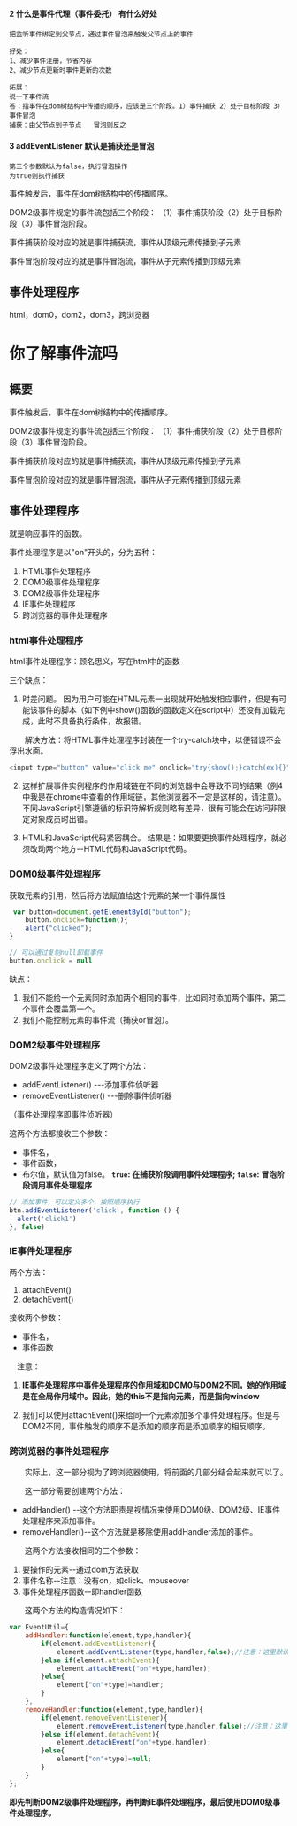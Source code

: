 

#### 2 什么是事件代理（事件委托） 有什么好处

```
把监听事件绑定到父节点，通过事件冒泡来触发父节点上的事件

好处：
1、减少事件注册，节省内存
2、减少节点更新时事件更新的次数

```

```
拓展：
说一下事件流
答：指事件在dom树结构中传播的顺序，应该是三个阶段。1）事件捕获 2）处于目标阶段 3）事件冒泡
捕获：由父节点到子节点   冒泡则反之
```

#### 3 addEventListener 默认是捕获还是冒泡

```
第三个参数默认为false，执行冒泡操作
为true则执行捕获
```





事件触发后，事件在dom树结构中的传播顺序。

DOM2级事件规定的事件流包括三个阶段：
（1）事件捕获阶段（2）处于目标阶段（3）事件冒泡阶段。

事件捕获阶段对应的就是事件捕获流，事件从顶级元素传播到子元素

事件冒泡阶段对应的就是事件冒泡流，事件从子元素传播到顶级元素

## 事件处理程序

html，dom0，dom2，dom3，跨浏览器





# 你了解事件流吗

## 概要

事件触发后，事件在dom树结构中的传播顺序。

DOM2级事件规定的事件流包括三个阶段：
（1）事件捕获阶段（2）处于目标阶段（3）事件冒泡阶段。

事件捕获阶段对应的就是事件捕获流，事件从顶级元素传播到子元素

事件冒泡阶段对应的就是事件冒泡流，事件从子元素传播到顶级元素



## 事件处理程序

就是响应事件的函数。

事件处理程序是以"on"开头的，分为五种：

1. HTML事件处理程序
2. DOM0级事件处理程序
3. DOM2级事件处理程序
4. IE事件处理程序
5. 跨浏览器的事件处理程序

### html事件处理程序

html事件处理程序：顾名思义，写在html中的函数

三个缺点：

1. 时差问题。 因为用户可能在HTML元素一出现就开始触发相应事件，但是有可能该事件的脚本（如下例中show()函数的函数定义在script中）还没有加载完成，此时不具备执行条件，故报错。

　　解决方法：将HTML事件处理程序封装在一个try-catch块中，以便错误不会浮出水面。

```js
<input type="button" value="click me" onclick="try{show();}catch(ex){}">
```

2. 这样扩展事件实例程序的作用域链在不同的浏览器中会导致不同的结果（例4中我是在chrome中查看的作用域链，其他浏览器不一定是这样的，请注意）。不同JavaScript引擎遵循的标识符解析规则略有差异，很有可能会在访问非限定对象成员时出错。

3. HTML和JavaScript代码紧密耦合。 结果是：如果要更换事件处理程序，就必须改动两个地方--HTML代码和JavaScript代码。

### DOM0级事件处理程序

获取元素的引用，然后将方法赋值给这个元素的某一个事件属性

```js
 var button=document.getElementById("button");
	button.onclick=function(){
    alert("clicked");
}

// 可以通过复制null卸载事件
button.onclick = null
```



缺点：

1. 我们不能给一个元素同时添加两个相同的事件，比如同时添加两个事件，第二个事件会覆盖第一个。
2. 我们不能控制元素的事件流（捕获or冒泡）。



### DOM2级事件处理程序

DOM2级事件处理程序定义了两个方法：

- addEventListener()  ---添加事件侦听器
- removeEventListener()  ---删除事件侦听器

（事件处理程序即事件侦听器）

这两个方法都接收三个参数：

- 事件名，
- 事件函数，
- 布尔值，默认值为false。 **`true`: 在捕获阶段调用事件处理程序; `false`: 冒泡阶段调用事件处理程序**

```js
// 添加事件，可以定义多个，按照顺序执行
btn.addEventListener('click', function () {
  alert('click1')
}, false)
```

### IE事件处理程序

两个方法：

1. attachEvent()
2. detachEvent()

接收两个参数：

- 事件名，
- 事件函数



　注意：

1. **IE事件处理程序中事件处理程序的作用域和DOM0与DOM2不同，她的作用域是在全局作用域中。因此，她的this不是指向元素，而是指向window** 

2. 我们可以使用attachEvent()来给同一个元素添加多个事件处理程序。但是与DOM2不同，事件触发的顺序不是添加的顺序而是添加顺序的相反顺序。

   

### 跨浏览器的事件处理程序

　　实际上，这一部分视为了跨浏览器使用，将前面的几部分结合起来就可以了。

　　这一部分需要创建两个方法：

- addHandler()  --这个方法职责是视情况来使用DOM0级、DOM2级、IE事件处理程序来添加事件。
- removeHandler()--这个方法就是移除使用addHandler添加的事件。

　　这两个方法接收相同的三个参数：

1. 要操作的元素--通过dom方法获取
2. 事件名称--注意：没有on，如click、mouseover
3. 事件处理程序函数--即handler函数

　　这两个方法的构造情况如下：

```js
var EventUtil={
    addHandler:function(element,type,handler){
        if(element.addEventListener){
            element.addEventListener(type,handler,false);//注意：这里默认使用了false（冒泡）
        }else if(element.attachEvent){
            element.attachEvent("on"+type,handler);
        }else{
            element["on"+type]=handler;
        }
    },
    removeHandler:function(element,type,handler){
        if(element.removeEventListener){
            element.removeEventListener(type,handler,false);//注意：这里默认使用了false（冒泡）
        }else if(element.detachEvent){
            element.detachEvent("on"+type,handler);
        }else{
            element["on"+type]=null;
        }
    }
};
```

**即先判断DOM2级事件处理程序，再判断IE事件处理程序，最后使用DOM0级事件处理程序。**











